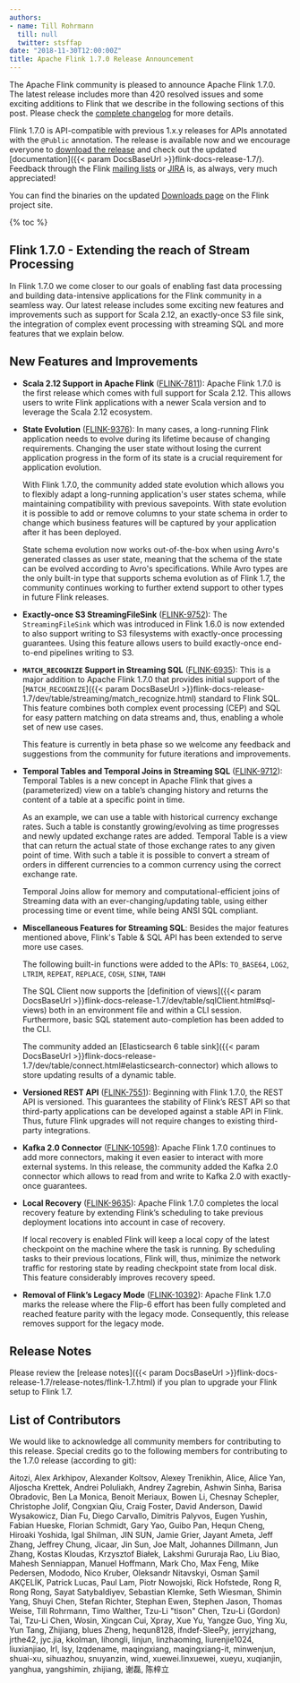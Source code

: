 ```yaml
---
authors:
- name: Till Rohrmann
  till: null
  twitter: stsffap
date: "2018-11-30T12:00:00Z"
title: Apache Flink 1.7.0 Release Announcement
---
```


The Apache Flink community is pleased to announce Apache Flink 1.7.0. 
The latest release includes more than 420 resolved issues and some exciting additions to Flink that we describe in the following sections of this post. 
Please check the [complete changelog](https://issues.apache.org/jira/secure/ReleaseNote.jspa?projectId=12315522&version=12343585) for more details.


Flink 1.7.0 is API-compatible with previous 1.x.y releases for APIs annotated with the `@Public` annotation.
The release is available now and we encourage everyone to [download the release](http://flink.apache.org/downloads.html) and check out the updated [documentation]({{< param DocsBaseUrl >}}flink-docs-release-1.7/).
Feedback through the Flink [mailing lists](http://flink.apache.org/community.html#mailing-lists) or [JIRA](https://issues.apache.org/jira/projects/FLINK/summary) is, as always, very much appreciated!

You can find the binaries on the updated [Downloads page](http://flink.apache.org/downloads.html) on the Flink project site.

{% toc %}

## Flink 1.7.0 - Extending the reach of Stream Processing

In Flink 1.7.0 we come closer to our goals of enabling fast data processing and building data-intensive applications for the Flink community in a seamless way. 
Our latest release includes some exciting new features and improvements such as support for Scala 2.12, an exactly-once S3 file sink, the integration of complex event processing with streaming SQL and more features that we explain below.

## New Features and Improvements

* **Scala 2.12 Support in Apache Flink** ([FLINK-7811](https://issues.apache.org/jira/browse/FLINK-7811)):
  Apache Flink 1.7.0 is the first release which comes with full support for Scala 2.12. 
  This allows users to write Flink applications with a newer Scala version and to leverage the Scala 2.12 ecosystem.

* **State Evolution** ([FLINK-9376](https://issues.apache.org/jira/browse/FLINK-9376)):
  In many cases, a long-running Flink application needs to evolve during its lifetime because of changing requirements. 
  Changing the user state without losing the current application progress in the form of its state is a crucial requirement for application evolution.

  With Flink 1.7.0, the community added state evolution which allows you to flexibly adapt a long-running application's user states schema, while maintaining compatibility with previous savepoints. 
  With state evolution it is possible to add or remove columns to your state schema in order to change which business features will be captured by your application after it has been deployed.

  State schema evolution now works out-of-the-box when using Avro's generated classes as user state, meaning that the schema of the state can be evolved according to Avro's specifications. 
  While Avro types are the only built-in type that supports schema evolution as of Flink 1.7, the community continues working to further extend support to other types in future Flink releases.

* **Exactly-once S3 StreamingFileSink** ([FLINK-9752](https://issues.apache.org/jira/browse/FLINK-9752)):
  The `StreamingFileSink` which was introduced in Flink 1.6.0 is now extended to also support writing to S3 filesystems with exactly-once processing guarantees. 
  Using this feature allows users to build exactly-once end-to-end pipelines writing to S3.

* **`MATCH_RECOGNIZE` Support in Streaming SQL** ([FLINK-6935](https://issues.apache.org/jira/browse/FLINK-6935)):
  This is a major addition to Apache Flink 1.7.0 that provides initial support of the [`MATCH_RECOGNIZE`]({{< param DocsBaseUrl >}}flink-docs-release-1.7/dev/table/streaming/match_recognize.html) standard to Flink SQL. 
  This feature combines both complex event processing (CEP) and SQL for easy pattern matching on data streams and, thus, enabling a whole set of new use cases.

  This feature is currently in beta phase so we welcome any feedback and suggestions from the community for future iterations and improvements.

* **Temporal Tables and Temporal Joins in Streaming SQL** ([FLINK-9712](https://issues.apache.org/jira/browse/FLINK-9712)):
  Temporal Tables is a new concept in Apache Flink that gives a (parameterized) view on a table’s changing history and returns the content of a table at a specific point in time. 

  As an example, we can use a table with historical currency exchange rates. 
  Such a table is constantly growing/evolving as time progresses and newly updated exchange rates are added. 
  Temporal Table is a view that can return the actual state of those exchange rates to any given point of time. 
  With such a table it is possible to convert a stream of orders in different currencies to a common currency using the correct exchange rate.

  Temporal Joins allow for memory and computational-efficient joins of Streaming data with an ever-changing/updating table, using either processing time or event time, while being ANSI SQL compliant.

* **Miscellaneous Features for Streaming SQL**:
  Besides the major features mentioned above, Flink's Table & SQL API has been extended to serve more use cases.

  The following built-in functions were added to the APIs: `TO_BASE64`, `LOG2`, `LTRIM`, `REPEAT`, `REPLACE`, `COSH`, `SINH`, `TANH`

  The SQL Client now supports the [definition of views]({{< param DocsBaseUrl >}}flink-docs-release-1.7/dev/table/sqlClient.html#sql-views) both in an environment file and within a CLI session. 
  Furthermore, basic SQL statement auto-completion has been added to the CLI.

  The community added an [Elasticsearch 6 table sink]({{< param DocsBaseUrl >}}flink-docs-release-1.7/dev/table/connect.html#elasticsearch-connector) which allows to store updating results of a dynamic table.

* **Versioned REST API** ([FLINK-7551](https://issues.apache.org/jira/browse/FLINK-7551)):
  Beginning with Flink 1.7.0, the REST API is versioned. 
  This guarantees the stability of Flink’s REST API so that third-party applications can be developed against a stable API in Flink. 
  Thus, future Flink upgrades will not require changes to existing third-party integrations.

* **Kafka 2.0 Connector** ([FLINK-10598](https://issues.apache.org/jira/browse/FLINK-10598)):
  Apache Flink 1.7.0 continues to add more connectors, making it even easier to interact with more external systems. 
  In this release, the community added the Kafka 2.0 connector which allows to read from and write to Kafka 2.0 with exactly-once guarantees.

* **Local Recovery** ([FLINK-9635](https://issues.apache.org/jira/browse/FLINK-9635)):
  Apache Flink 1.7.0 completes the local recovery feature by extending Flink’s scheduling to take previous deployment locations into account in case of recovery. 

  If local recovery is enabled Flink will keep a local copy of the latest checkpoint on the machine where the task is running. 
  By scheduling tasks to their previous locations, Flink will, thus, minimize the network traffic for restoring state by reading checkpoint state from local disk. 
  This feature considerably improves recovery speed.

* **Removal of Flink’s Legacy Mode** ([FLINK-10392](https://issues.apache.org/jira/browse/FLINK-10392)):
  Apache Flink 1.7.0 marks the release where the Flip-6 effort has been fully completed and reached feature parity with the legacy mode. 
  Consequently, this release removes support for the legacy mode.

## Release Notes

Please review the [release notes]({{< param DocsBaseUrl >}}flink-docs-release-1.7/release-notes/flink-1.7.html) if you plan to upgrade your Flink setup to Flink 1.7.

## List of Contributors

We would like to acknowledge all community members for contributing to this release. 
Special credits go to the following members for contributing to the 1.7.0 release (according to git): 

Aitozi, Alex Arkhipov, Alexander Koltsov, Alexey Trenikhin, Alice, Alice Yan, Aljoscha Krettek, Andrei Poluliakh, Andrey Zagrebin, Ashwin Sinha, Barisa Obradovic, Ben La Monica, Benoit Meriaux, Bowen Li, Chesnay Schepler, Christophe Jolif, Congxian Qiu, Craig Foster, David Anderson, Dawid Wysakowicz, Dian Fu, Diego Carvallo, Dimitris Palyvos, Eugen Yushin, Fabian Hueske, Florian Schmidt, Gary Yao, Guibo Pan, Hequn Cheng, Hiroaki Yoshida, Igal Shilman, JIN SUN, Jamie Grier, Jayant Ameta, Jeff Zhang, Jeffrey Chung, Jicaar, Jin Sun, Joe Malt, Johannes Dillmann, Jun Zhang, Kostas Kloudas, Krzysztof Białek, Lakshmi Gururaja Rao, Liu Biao, Mahesh Senniappan, Manuel Hoffmann, Mark Cho, Max Feng, Mike Pedersen, Mododo, Nico Kruber, Oleksandr Nitavskyi, Osman Şamil AKÇELİK, Patrick Lucas, Paul Lam, Piotr Nowojski, Rick Hofstede, Rong R, Rong Rong, Sayat Satybaldiyev, Sebastian Klemke, Seth Wiesman, Shimin Yang, Shuyi Chen, Stefan Richter, Stephan Ewen, Stephen Jason, Thomas Weise, Till Rohrmann, Timo Walther, Tzu-Li "tison" Chen, Tzu-Li (Gordon) Tai, Tzu-Li Chen, Wosin, Xingcan Cui, Xpray, Xue Yu, Yangze Guo, Ying Xu, Yun Tang, Zhijiang, blues Zheng, hequn8128, ifndef-SleePy, jerryjzhang, jrthe42, jyc.jia, kkolman, lihongli, linjun, linzhaoming, liurenjie1024, liuxianjiao, lrl, lsy, lzqdename, maqingxiang, maqingxiang-it, minwenjun, shuai-xu, sihuazhou, snuyanzin, wind, xuewei.linxuewei, xueyu, xuqianjin, yanghua, yangshimin, zhijiang, 谢磊, 陈梓立